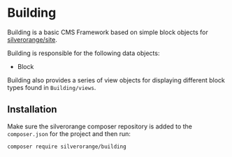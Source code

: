 # Building

Building is a basic CMS Framework based on simple block objects for
[silverorange/site](https://github.com/silverorange/site).

Building is responsible for the following data objects:

- Block

Building also provides a series of view objects for displaying different
block types found in `Building/views`.

## Installation

Make sure the silverorange composer repository is added to the `composer.json`
for the project and then run:

```sh
composer require silverorange/building
```
